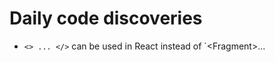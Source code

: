 # Daily code discoveries

 - `<> ... </>` can be used in React instead of `\<Fragment\>...</Fragment>
